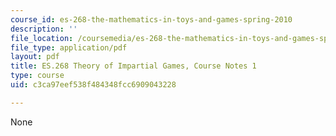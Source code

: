 ```yaml
---
course_id: es-268-the-mathematics-in-toys-and-games-spring-2010
description: ''
file_location: /coursemedia/es-268-the-mathematics-in-toys-and-games-spring-2010/c3ca97eef538f484348fcc6909043228_MITES_268S10_Ses1_theory.pdf
file_type: application/pdf
layout: pdf
title: ES.268 Theory of Impartial Games, Course Notes 1
type: course
uid: c3ca97eef538f484348fcc6909043228

---
```

None